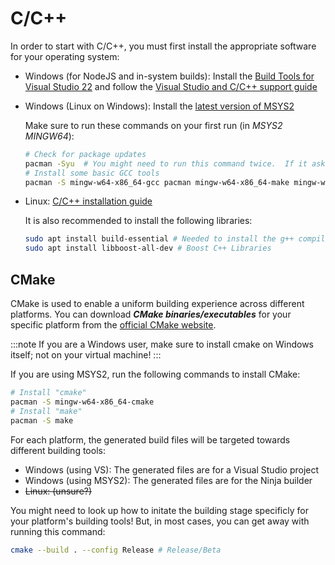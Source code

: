 # C/C++

In order to start with C/C++, you must first install the appropriate software for your operating system:

- Windows (for NodeJS and in-system builds): Install the
[Build Tools for Visual Studio 22](https://visualstudio.microsoft.com/downloads/#build-tools-for-visual-studio-2022)
and follow the
[Visual Studio and C/C++ support guide](https://learn.microsoft.com/en-us/cpp/build/vscpp-step-0-installation)
- Windows (Linux on Windows): Install the [latest version of MSYS2](https://www.msys2.org/)

  Make sure to run these commands on your first run (in *MSYS2 MINGW64*):

  ```bash
  # Check for package updates
  pacman -Syu  # You might need to run this command twice.  If it asks to close some programs, say yes and rerun.
  # Install some basic GCC tools
  pacman -S mingw-w64-x86_64-gcc pacman mingw-w64-x86_64-make mingw-w64-x86_64-gdb
  ```

- Linux: [C/C++ installation guide](https://www.cyberciti.biz/faq/howto-compile-and-run-c-cplusplus-code-in-linux/)

  It is also recommended to install the following libraries:

  ```bash
  sudo apt install build-essential # Needed to install the g++ compiler command!
  sudo apt install libboost-all-dev # Boost C++ Libraries
  ```

## CMake

CMake is used to enable a uniform building experience across different platforms.
You can download ***CMake binaries/executables*** for your specific platform from the [official CMake website](https://cmake.org/download/).

:::note
If you are a Windows user, make sure to install cmake on Windows itself; not on your virtual machine!
:::

If you are using MSYS2, run the following commands to install CMake:

```bash
# Install "cmake"
pacman -S mingw-w64-x86_64-cmake
# Install "make"
pacman -S make
```

For each platform, the generated build files will be targeted towards different building tools:

- Windows (using VS): The generated files are for a Visual Studio project
- Windows (using MSYS2): The generated files are for the Ninja builder
- ~~Linux: (unsure?)~~

You might need to look up how to initate the building stage specificly for your platform's building tools!
But, in most cases, you can get away with running this command:

```bash
cmake --build . --config Release # Release/Beta
```
